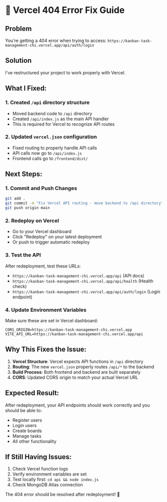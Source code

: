 # 🔧 Vercel 404 Error Fix Guide

## Problem
You're getting a 404 error when trying to access:
`https://kanban-task-management-chi.vercel.app/api/auth/login`

## Solution
I've restructured your project to work properly with Vercel.

## What I Fixed:

### 1. Created `/api` directory structure
- Moved backend code to `/api` directory
- Created `/api/index.js` as the main API handler
- This is required for Vercel to recognize API routes

### 2. Updated `vercel.json` configuration
- Fixed routing to properly handle API calls
- API calls now go to `/api/index.js`
- Frontend calls go to `/frontend/dist/`

## Next Steps:

### 1. Commit and Push Changes
```bash
git add .
git commit -m "Fix Vercel API routing - move backend to /api directory"
git push origin main
```

### 2. Redeploy on Vercel
- Go to your Vercel dashboard
- Click "Redeploy" on your latest deployment
- Or push to trigger automatic redeploy

### 3. Test the API
After redeployment, test these URLs:
- `https://kanban-task-management-chi.vercel.app/api` (API docs)
- `https://kanban-task-management-chi.vercel.app/api/health` (Health check)
- `https://kanban-task-management-chi.vercel.app/api/auth/login` (Login endpoint)

### 4. Update Environment Variables
Make sure these are set in Vercel dashboard:
```
CORS_ORIGIN=https://kanban-task-management-chi.vercel.app
VITE_API_URL=https://kanban-task-management-chi.vercel.app/api
```

## Why This Fixes the Issue:

1. **Vercel Structure**: Vercel expects API functions in `/api` directory
2. **Routing**: The new `vercel.json` properly routes `/api/*` to the backend
3. **Build Process**: Both frontend and backend are built separately
4. **CORS**: Updated CORS origin to match your actual Vercel URL

## Expected Result:
After redeployment, your API endpoints should work correctly and you should be able to:
- Register users
- Login users
- Create boards
- Manage tasks
- All other functionality

## If Still Having Issues:
1. Check Vercel function logs
2. Verify environment variables are set
3. Test locally first: `cd api && node index.js`
4. Check MongoDB Atlas connection

The 404 error should be resolved after redeployment! 🚀

